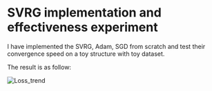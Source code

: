 # SVRG implementation and effectiveness experiment

I have implemented the SVRG, Adam, SGD from scratch and test their convergence speed on a toy structure with toy dataset.

The result is as follow:

![Loss_trend](https://user-images.githubusercontent.com/32520353/57575056-65a3a400-7411-11e9-9b8a-e744ecef6c5e.png)
